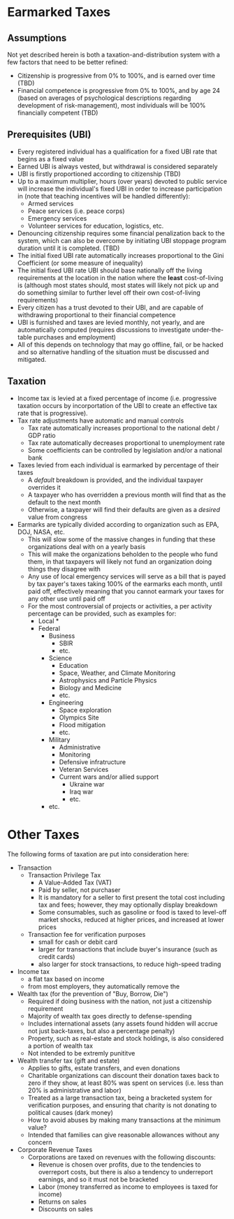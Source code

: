 
# Earmarked Taxes

## Assumptions
Not yet described herein is both a taxation-and-distribution system with a few factors that need to be better refined:
* Citizenship is progressive from 0% to 100%, and is earned over time (TBD)
* Financial competence is progressive from 0% to 100%, and by age 24 (based on averages of psychological descriptions regarding development of risk-management), most individuals will be 100% financially competent (TBD)

## Prerequisites (UBI)
* Every registered individual has a qualification for a fixed UBI rate that begins as a fixed value
* Earned UBI is always vested, but withdrawal is considered separately
* UBI is firstly proportioned according to citizenship (TBD)
* Up to a maximum multiplier, hours (over years) devoted to public service will increase the individual's fixed UBI in order to increase participation in (note that teaching incentives will be handled differently):
  * Armed services
  * Peace services (i.e. peace corps)
  * Emergency services
  * Volunteer services for education, logistics, etc.
* Denouncing citizenship requires some financial penalization back to the system, which can also be overcome by initiating UBI stoppage program duration until it is completed. (TBD)
* The initial fixed UBI rate automatically increases proportional to the Gini Coefficient (or some measure of inequality)
* The initial fixed UBI rate  UBI should base nationally off the living requirements at the location in the nation where the **least** cost-of-living is (although most states should, most states will likely not pick up and do something similar to further level off their own cost-of-living requirements)
* Every citizen has a trust devoted to their UBI, and are capable of withdrawing proportional to their financial competence
* UBI is furnished and taxes are levied monthly, not yearly, and are automatically computed (requires discussions to investigate under-the-table purchases and employment)
* All of this depends on technology that may go offline, fail, or be hacked and so alternative handling of the situation must be discussed and mitigated.

## Taxation
* Income tax is levied at a fixed percentage of income (i.e. progressive taxation occurs by incorportation of the UBI to create an effective tax rate that is progressive).
* Tax rate adjustments have automatic and manual controls
  * Tax rate automatically increases proportional to the national debt / GDP ratio
  * Tax rate automatically decreases proportional to unemployment rate
  * Some coefficients can be controlled by legislation and/or a national bank
* Taxes levied from each individual is earmarked by percentage of their taxes
  * A *default* breakdown is provided, and the individual taxpayer overrides it
  * A taxpayer who has overridden a previous month will find that as the default to the next month
  * Otherwise, a taxpayer will find their defaults are given as a *desired* value from congress
* Earmarks are typically divided according to organization such as EPA, DOJ, NASA, etc.
  * This will slow some of the massive changes in funding that these organizations deal with on a yearly basis
  * This will make the organizations beholden to the people who fund them, in that taxpayers will likely not fund an organization doing things they disagree with
  * Any use of local emergency services will serve as a bill that is payed by tax payer's taxes taking 100% of the earmarks each month, until paid off, effectively meaning that you cannot earmark your taxes for any other use until paid off
  * For the most controversial of projects or activities, a per activity percentage can be provided, such as examples for:
    * Local
      * 
    * Federal
      * Business
        * SBIR
        * etc.
      * Science
        * Education
        * Space, Weather, and Climate Monitoring
        * Astrophysics and Particle Physics
        * Biology and Medicine
        * etc.
      * Engineering
        * Space exploration
        * Olympics Site
        * Flood mitigation
        * etc.
      * Military
        * Administrative      
        * Monitoring
        * Defensive infratructure
        * Veteran Services
        * Current wars and/or allied support
          * Ukraine war
          * Iraq war
          * etc.          
      * etc.

# Other Taxes
The following forms of taxation are put into consideration here:
* Transaction
  * Transaction Privilege Tax
    * A Value-Added Tax (VAT)
    * Paid by seller, not purchaser
    * It is mandatory for a seller to first present the total cost including tax and fees; however, they may optionally display breakdown
    * Some consumables, such as gasoline or food is taxed to level-off market shocks, reduced at higher prices, and increased at lower prices
  * Transaction fee for verification purposes
    * small for cash or debit card
    * larger for transactions that include buyer's insurance (such as credit cards)
    * also larger for stock transactions, to reduce high-speed trading
* Income tax
  * a flat tax based on income
  * from most employers, they automatically remove the 
* Wealth tax (for the prevention of "Buy, Borrow, Die")
  * Required if doing business with the nation, not just a citizenship requirement
  * Majority of wealth tax goes directly to defense-spending
  * Includes international assets (any assets found hidden will accrue not just back-taxes, but also a percentage penalty)
  * Property, such as real-estate and stock holdings, is also considered a portion of wealth tax
  * Not intended to be extremly punititve
* Wealth transfer tax (gift and estate)
  * Applies to gifts, estate transfers, and even donations
  * Charitable organizations can discount their donation taxes back to zero if they show, at least 80% was spent on services (i.e. less than 20% is administrative and labor)
  * Treated as a large transaction tax, being a bracketed system for verification purposes, and ensuring that charity is not donating to political causes (dark money)
  * How to avoid abuses by making many transactions at the minimum value?
  * Intended that families can give reasonable allowances without any concern
* Corporate Revenue Taxes
  * Corporations are taxed on revenues with the following discounts:
    * Revenue is chosen over profits, due to the tendencies to overreport costs, but there is also a tendency to underreport earnings, and so it must not be bracketed
    * Labor (money transferred as income to employees is taxed for income)
    * Returns on sales
    * Discounts on sales
